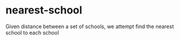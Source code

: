 # nearest-school
Given distance between a set of schools, we attempt find the nearest school to each school
